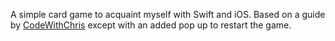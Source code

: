 A simple card game to acquaint myself with Swift and iOS. Based on a guide by [CodeWithChris](https://codewithchris.com/) except with an added pop up to restart the game.
